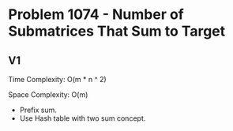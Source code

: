 # Problem 1074 - Number of Submatrices That Sum to Target

## V1

Time Complexity: O(m * n ^ 2)

Space Complexity: O(m)

- Prefix sum.
- Use Hash table with two sum concept.
